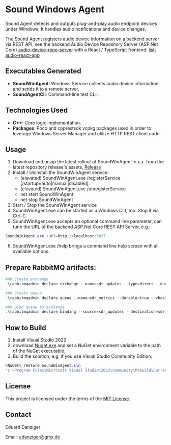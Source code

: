 # Sound Windows Agent

Sound Agent detects and outputs plug-and-play audio endpoint devices under Windows. It handles audio notifications and device changes.

The Sound Agent registers audio device information on a backend server via REST API, see the backend Audio Device Repository Server (ASP.Net Core) [audio-device-repo-server](https://github.com/eduarddanziger/audio-device-repo-server/) with a React / TypeScript frontend: [list-audio-react-app](https://github.com/eduarddanziger/list-audio-react-app/)

## Executables Generated
- **SoundWinAgent**: Windows Service collects audio device information and sends it to a remote server.
- **SoundAgentCli**: Command-line test CLI.

## Technologies Used
- **C++**: Core logic implementation.
- **Packages**: Poco and cpprestsdk vcpkg packages used in order to leverage Windows Server Manager and utilize HTTP REST client code.

## Usage
1. Download and unzip the latest rollout of SoundWinAgent-x.x.x. from the latest repository release's assets, [Release](https://github.com/eduarddanziger/SoundWinAgent/releases/latest)
2. Install / Uninstall the SoundWinAgent service:
	- (elevated) SoundWinAgent.exe /registerService [/startup=auto|manual|disabled]. 
	- (elevated) SoundWinAgent.exe /unregisterService
	- net start SoundWinAgent
	- net stop SoundWinAgent
3. Start / Stop the SoundWinAgent service
4. SoundWinAgent.exe can be started as a Windows CLI, too. Stop it via Ctrl-C
5. SoundWinAgent.exe accepts an optional command line parameter, can tune the URL of the backend ASP.Net Core REST API Server, e.g.:
```powershell or bash
SoundWinAgent.exe /url=http://localhost:5027
```
6. SoundWinAgent.exe /help brings a command line help screen with all available options.

## Prepare RabbitMQ artifacts:
```powershell
### Create exchange
.\rabbitmqadmin declare exchange --name=sdr_updates --type=direct --durable=true --vhost=/

### Create queue
.\rabbitmqadmin declare queue --name=sdr_metrics --durable=true --vhost=/

### Bind queue to exchange
.\rabbitmqadmin declare binding --source=sdr_updates --destination=sdr_metrics --destination-type=queue --routing-key=metrics-capture --vhost=/
```


## How to Build
1. Install Visual Studio 2022
2. download [Nuget.exe](https://dist.nuget.org/win-x86-commandline/latest/nuget.exe) and set a NuGet environment variable to the path of the NuGet executable.
3. Build the solution, e.g. if you use Visual Studio Community Edition:
```powershell
%NuGet% restore SoundWinAgent.sln
"c:\Program Files\Microsoft Visual Studio\2022\Community\Msbuild\Current\Bin\MSBuild.exe" SoundWinAgent.sln /p:Configuration=Release /target:Rebuild -restore
```

## License

This project is licensed under the terms of the [MIT License](LICENSE).

## Contact

Eduard Danziger

Email: [edanziger@gmx.de](mailto:edanziger@gmx.de)

